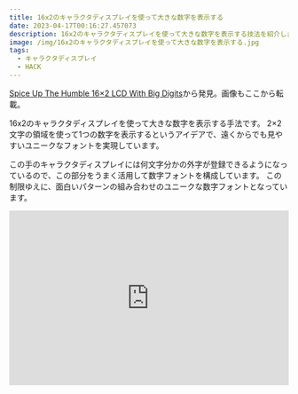 ```yaml
---
title: 16x2のキャラクタディスプレイを使って大きな数字を表示する
date: 2023-04-17T00:16:27.457073
description: 16x2のキャラクタディスプレイを使って大きな数字を表示する技法を紹介します
image: /img/16x2のキャラクタディスプレイを使って大きな数字を表示する.jpg
tags:
  - キャラクタディスプレイ
  - HACK
---
```

[Spice Up The Humble 16×2 LCD With Big Digits](https://hackaday.com/2023/04/07/spice-up-the-humble-16x2-lcd-with-big-digits/)から発見。画像もここから転載。

16x2のキャラクタディスプレイを使って大きな数字を表示する手法です。
2×2文字の領域を使って1つの数字を表示するというアイデアで、遠くからでも見やすいユニークなフォントを実現しています。

この手のキャラクタディスプレイには何文字分かの外字が登録できるようになっているので、この部分をうまく活用して数字フォントを構成しています。
この制限ゆえに、面白いパターンの組み合わせのユニークな数字フォントとなっています。

<iframe width="100%" height="315" src="https://www.youtube.com/embed/SXSujfeN_QI" title="YouTube video player" frameborder="0" allow="accelerometer; autoplay; clipboard-write; encrypted-media; gyroscope; picture-in-picture" allowfullscreen></iframe>

